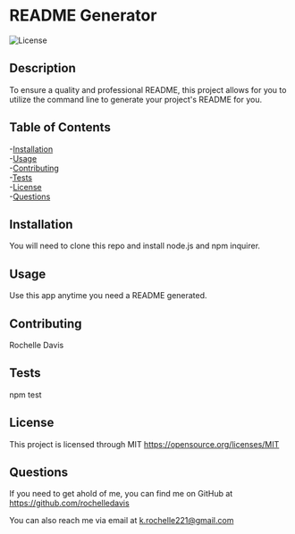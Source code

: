 # README Generator
![License](https://img.shields.io/badge/license-MIT-green)

## Description
To ensure a quality and professional README, this project allows for you to utilize the command line to generate your project's README for you. 

## Table of Contents
-[Installation](#installation)  
-[Usage](#usage)  
-[Contributing](#contributing)  
-[Tests](#tests)  
-[License](#license)  
-[Questions](#questions)  

## Installation
You will need to clone this repo and install node.js and npm inquirer.

## Usage
Use this app anytime you need a README generated. 

## Contributing
Rochelle Davis

## Tests
npm test

## License
This project is licensed through MIT 
https://opensource.org/licenses/MIT

## Questions
If you need to get ahold of me, you can find me on GitHub at https://github.com/rochelledavis

You can also reach me via email at k.rochelle221@gmail.com
